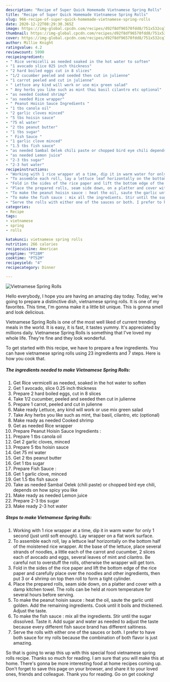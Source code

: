 ```yaml
---
description: "Recipe of Super Quick Homemade Vietnamese Spring Rolls"
title: "Recipe of Super Quick Homemade Vietnamese Spring Rolls"
slug: 966-recipe-of-super-quick-homemade-vietnamese-spring-rolls
date: 2020-12-22T08:29:30.365Z
image: https://img-global.cpcdn.com/recipes/d92f8df96570fdd8/751x532cq70/vietnamese-spring-rolls-recipe-main-photo.jpg
thumbnail: https://img-global.cpcdn.com/recipes/d92f8df96570fdd8/751x532cq70/vietnamese-spring-rolls-recipe-main-photo.jpg
cover: https://img-global.cpcdn.com/recipes/d92f8df96570fdd8/751x532cq70/vietnamese-spring-rolls-recipe-main-photo.jpg
author: Millie Knight
ratingvalue: 4.2
reviewcount: 5990
recipeingredient:
- " Rice vermicelli as needed soaked in the hot water to soften"
- "1 avocado slice 025 inch thickness"
- "2 hard boiled eggs cut in 8 slices"
- "1/2 cucumber peeled and seeded then cut in julienne"
- "1 carrot peeled and cut in julienne"
- " Lettuce any kind will work or use mix green salad"
- " Any herbs you like such as mint thai basil cilantro etc optional"
- "as needed Cooked shrimp"
- "as needed Rice wrapper"
- " Peanut Hoisin Sauce Ingredients "
- "1 tbs canola oil"
- "2 garlic cloves minced"
- "5 tbs hoisin sauce"
- "75 ml water"
- "2 tbs peanut butter"
- "1 tbs sugar"
- " Fish Sauce "
- "1 garlic clove minced"
- "1.5 tbs fish sauce"
- "as needed Sambal Oelek chili paste or chopped bird eye chili depends on how spicy you like"
- "as needed Lemon juice"
- "2-3 tbs sugar"
- "2-3 hot water"
recipeinstructions:
- "Working with 1 rice wrapper at a time, dip it in warm water for only 1 second (just until soft enough). Lay wrapper on a flat work surface."
- "To assemble each roll, lay a lettuce leaf horizontally on the bottom half of the moistened rice wrapper. At the base of the lettuce, place several strands of noodles, a little each of the carrot and cucumber, 2 slices each of avocado and eggs, several leaves of mint and cilantro. Be careful not to overstuff the rolls, otherwise the wrapper will get torn."
- "Fold in the sides of the rice paper and lift the bottom edge of the rice paper and carefully place over the noodles and other ingredients, then put 3 or 4 shrimp on top then roll to form a tight cylinder."
- "Place the prepared rolls, seam side down, on a platter and cover with a damp kitchen towel. The rolls can be held at room temperature for several hours before serving."
- "To make the peanut hoisin sauce : heat the oil, saute the garlic until golden. Add the remaining ingredients. Cook until it boils and thickened. Adjust the taste."
- "To make the fish sauce : mix all the ingredients. Stir until the sugar dissolved. Taste it. Add sugar and water as needed to adjust the taste because every different fish sauce brand has different saltiness."
- "Serve the rolls with either one of the sauces or both. I prefer to have both sauce for my rolls because the combination of both flavor is just amazing."
categories:
- Recipe
tags:
- vietnamese
- spring
- rolls

katakunci: vietnamese spring rolls 
nutrition: 266 calories
recipecuisine: American
preptime: "PT28M"
cooktime: "PT52M"
recipeyield: "4"
recipecategory: Dinner

---
```



![Vietnamese Spring Rolls](https://img-global.cpcdn.com/recipes/d92f8df96570fdd8/751x532cq70/vietnamese-spring-rolls-recipe-main-photo.jpg)

Hello everybody, I hope you are having an amazing day today. Today, we're going to prepare a distinctive dish, vietnamese spring rolls. It is one of my favorites. This time, I'm gonna make it a little bit unique. This is gonna smell and look delicious.



Vietnamese Spring Rolls is one of the most well liked of current trending meals in the world. It is easy, it is fast, it tastes yummy. It's appreciated by millions daily. Vietnamese Spring Rolls is something that I've loved my whole life. They're fine and they look wonderful.


To get started with this recipe, we have to prepare a few ingredients. You can have vietnamese spring rolls using 23 ingredients and 7 steps. Here is how you cook that.

<!--inarticleads1-->

##### The ingredients needed to make Vietnamese Spring Rolls:

1. Get  Rice vermicelli as needed, soaked in the hot water to soften
1. Get 1 avocado, slice 0.25 inch thickness
1. Prepare 2 hard boiled eggs, cut in 8 slices
1. Take 1/2 cucumber, peeled and seeded then cut in julienne
1. Prepare 1 carrot, peeled and cut in julienne
1. Make ready  Lettuce, any kind will work or use mix green salad
1. Take  Any herbs you like such as mint, thai basil, cilantro, etc (optional)
1. Make ready as needed Cooked shrimp
1. Get as needed Rice wrapper
1. Prepare  Peanut Hoisin Sauce Ingredients :
1. Prepare 1 tbs canola oil
1. Get 2 garlic cloves, minced
1. Prepare 5 tbs hoisin sauce
1. Get 75 ml water
1. Get 2 tbs peanut butter
1. Get 1 tbs sugar
1. Prepare  Fish Sauce :
1. Get 1 garlic clove, minced
1. Get 1.5 tbs fish sauce
1. Take as needed Sambal Oelek (chili paste) or chopped bird eye chili, depends on how spicy you like
1. Make ready as needed Lemon juice
1. Prepare 2-3 tbs sugar
1. Make ready 2-3 hot water




<!--inarticleads2-->

##### Steps to make Vietnamese Spring Rolls:

1. Working with 1 rice wrapper at a time, dip it in warm water for only 1 second (just until soft enough). Lay wrapper on a flat work surface.
1. To assemble each roll, lay a lettuce leaf horizontally on the bottom half of the moistened rice wrapper. At the base of the lettuce, place several strands of noodles, a little each of the carrot and cucumber, 2 slices each of avocado and eggs, several leaves of mint and cilantro. Be careful not to overstuff the rolls, otherwise the wrapper will get torn.
1. Fold in the sides of the rice paper and lift the bottom edge of the rice paper and carefully place over the noodles and other ingredients, then put 3 or 4 shrimp on top then roll to form a tight cylinder.
1. Place the prepared rolls, seam side down, on a platter and cover with a damp kitchen towel. The rolls can be held at room temperature for several hours before serving.
1. To make the peanut hoisin sauce : heat the oil, saute the garlic until golden. Add the remaining ingredients. Cook until it boils and thickened. Adjust the taste.
1. To make the fish sauce : mix all the ingredients. Stir until the sugar dissolved. Taste it. Add sugar and water as needed to adjust the taste because every different fish sauce brand has different saltiness.
1. Serve the rolls with either one of the sauces or both. I prefer to have both sauce for my rolls because the combination of both flavor is just amazing.




So that is going to wrap this up with this special food vietnamese spring rolls recipe. Thanks so much for reading. I am sure that you will make this at home. There's gonna be more interesting food at home recipes coming up. Don't forget to save this page on your browser, and share it to your loved ones, friends and colleague. Thank you for reading. Go on get cooking!
